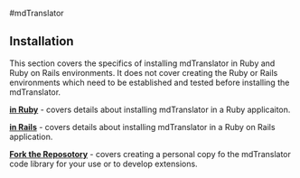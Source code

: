 #mdTranslator

## Installation

This section covers the specifics of installing mdTranslator in Ruby and Ruby on Rails environments.  It does not cover creating the Ruby or Rails environments which need to be established and tested before installing the mdTranslator.  

[__in Ruby__](../mdtranslator/installInruby.md) - covers details about installing mdTranslator in a Ruby applicaiton. 

[__in Rails__](../mdtranslator/installInRails.md) - covers details about installing mdTranslator in a Ruby on Rails application. 

[__Fork the Reposotory__](mdtranslator/forkRepository.md) - covers creating a personal copy fo the mdTranslator code library for your use or to develop extensions.
